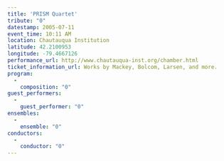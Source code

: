 ```yaml
---
title: 'PRISM Quartet'
tribute: "0"
datestamp: 2005-07-11
event_time: 10:11 AM
location: Chautauqua Institution
latitude: 42.2100953
longitude: -79.4667126
performance_url: http://www.chautauqua-inst.org/chamber.html
ticket_information_url: Works by Mackey, Bolcom, Larsen, and more.
program: 
  -
    composition: "0"
guest_performers: 
  -
    guest_performer: "0"
ensembles: 
  -
    ensemble: "0"
conductors: 
  -
    conductor: "0"
---
```

